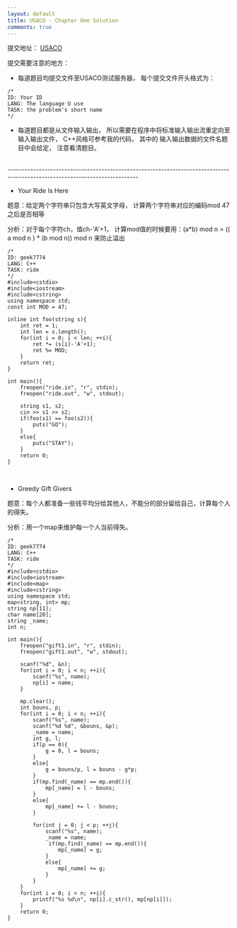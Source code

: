 ```yaml
---
layout: default
title: USACO - Chapter One Solution
comments: true
---
```


提交地址：  [USACO]("http://train.usaco.org/usacogate")

提交需要注意的地方：

* 每道题目均提交文件至USACO测试服务器， 每个提交文件开头格式为：

```
/*
ID: Your ID
LANG: The language U use
TASK: the problem's short name
*/
```

* 每道题目都是从文件输入输出， 所以需要在程序中将标准输入输出流重定向至输入输出文件， C++风格可参考我的代码， 其中的
输入输出数据的文件名题目中会给定， 注意看清题目。
<br/> 
----------------------------------------------------------------------------------------------------------------------------

* Your Ride Is Here

题意：给定两个字符串只包含大写英文字母， 计算两个字符串对应的编码mod 47 之后是否相等

分析：对于每个字符ch，值ch-'A'+1， 计算mod值的时候要用：(a*b) mod n  = (( a mod n ) * (b mod n)) mod n 来防止溢出

```
/*
ID: geek7774
LANG: C++
TASK: ride
*/
#include<cstdio>
#include<iostream>
#include<cstring>
using namespace std;
const int MOD = 47;

inline int foo(string s){
    int ret = 1;
    int len = s.length();
    for(int i = 0; i < len; ++i){
        ret *= (s[i]-'A'+1);
        ret %= MOD;
    }
    return ret;
}

int main(){
    freopen("ride.in", "r", stdin);
    freopen("ride.out", "w", stdout);

    string s1, s2;
    cin >> s1 >> s2;
    if(foo(s1) == foo(s2)){
        puts("GO");
    }
    else{
        puts("STAY");
    }
    return 0;
}
```
<br/>

* Greedy Gift Givers

题意：每个人都准备一些钱平均分给其他人，不能分的部分留给自己，计算每个人的得失。

分析：用一个map来维护每一个人当前得失。

```
/*
ID: geek7774
LANG: C++
TASK: ride
*/
#include<cstdio>
#include<iostream>
#include<map>
#include<cstring>
using namespace std;
map<string, int> mp;
string np[11];
char name[20];
string _name;
int n;

int main(){
    freopen("gift1.in", "r", stdin);
    freopen("gift1.out", "w", stdout);

    scanf("%d", &n);
    for(int i = 0; i < n; ++i){
        scanf("%s", name);
        np[i] = name;
    }

    mp.clear();
    int bouns, p;
    for(int i = 0; i < n; ++i){
        scanf("%s", name);
        scanf("%d %d", &bouns, &p);
        _name = name;
        int g, l;
        if(p == 0){
            g = 0, l = bouns;
        }
        else{
            g = bouns/p, l = bouns - g*p;
        }
        if(mp.find(_name) == mp.end()){
            mp[_name] = l - bouns;
        }
        else{
            mp[_name] += l - bouns;
        }

        for(int j = 0; j < p; ++j){
            scanf("%s", name);
            _name = name;
             if(mp.find(_name) == mp.end()){
                mp[_name] = g;
            }
            else{
                mp[_name] += g;
            }
        }
    }
    for(int i = 0; i < n; ++i){
        printf("%s %d\n", np[i].c_str(), mp[np[i]]);
    }
    return 0;
}
```
<br/>
